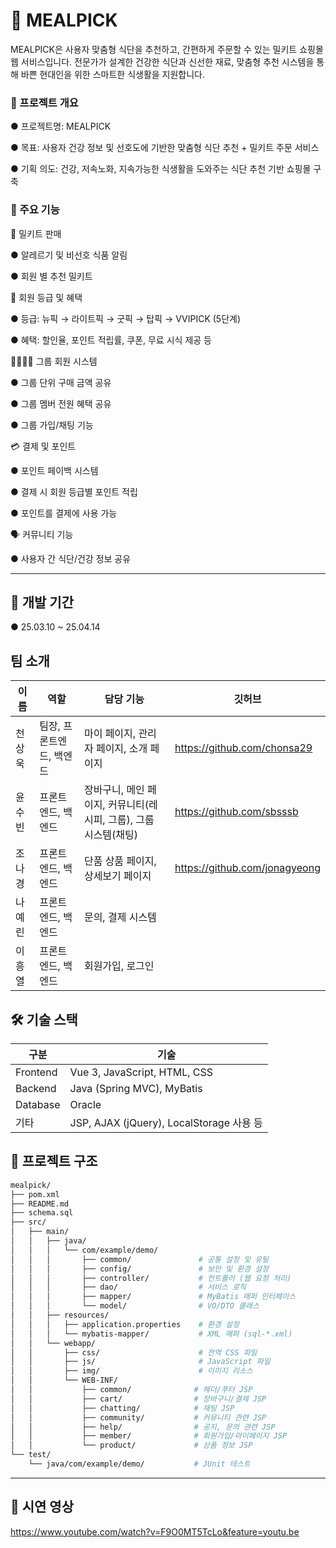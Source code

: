 # 🥗 MEALPICK

MEALPICK은 사용자 맞춤형 식단을 추천하고, 간편하게 주문할 수 있는 밀키트 쇼핑몰 웹 서비스입니다.
전문가가 설계한 건강한 식단과 신선한 재료, 맞춤형 추천 시스템을 통해 바쁜 현대인을 위한 스마트한 식생활을 지원합니다.


### 📌 프로젝트 개요

● 프로젝트명: MEALPICK

● 목표: 사용자 건강 정보 및 선호도에 기반한 맞춤형 식단 추천 + 밀키트 주문 서비스

● 기획 의도: 건강, 저속노화, 지속가능한 식생활을 도와주는 식단 추천 기반 쇼핑몰 구축


### 🔑 주요 기능

🍱 밀키트 판매

● 알레르기 및 비선호 식품 알림

● 회원 별 추천 밀키트


🏅 회원 등급 및 혜택

● 등급: 뉴픽 → 라이트픽 → 굿픽 → 탑픽 → VVIPICK (5단계)

● 혜택: 할인율, 포인트 적립률, 쿠폰, 무료 시식 제공 등


👨‍👩‍👧‍👦 그룹 회원 시스템

● 그룹 단위 구매 금액 공유

● 그룹 멤버 전원 혜택 공유

● 그룹 가입/채팅 기능


💳 결제 및 포인트

● 포인트 페이백 시스템

● 결제 시 회원 등급별 포인트 적립

● 포인트를 결제에 사용 가능


🗣 커뮤니티 기능

● 사용자 간 식단/건강 정보 공유

---


## 📆 개발 기간

● 25.03.10 ~ 25.04.14


## 팀 소개
|이름|역할|담당 기능|깃허브|
|------|---|---|---|
|천상욱|팀장, 프론트엔드, 백엔드|마이 페이지, 관리자 페이지, 소개 페이지|https://github.com/chonsa29|
|윤수빈|프론트엔드, 백엔드|장바구니, 메인 페이지, 커뮤니티(레시피, 그룹), 그룹 시스템(채팅)|https://github.com/sbsssb|
|조나경|프론트엔드, 백엔드|단품 상품 페이지, 상세보기 페이지|https://github.com/jonagyeong|
|나예린|프론트엔드, 백엔드|문의, 결제 시스템|
|이흥열|프론트엔드, 백엔드|회원가입,  로그인|

## 🛠️ 기술 스택
|구분|기술|
|------|---|
|Frontend|Vue 3, JavaScript, HTML, CSS|
|Backend|Java (Spring MVC), MyBatis|
|Database|Oracle|
|기타|JSP, AJAX (jQuery), LocalStorage 사용 등|

## 📂 프로젝트 구조

```bash
mealpick/
├── pom.xml
├── README.md
├── schema.sql
├── src/
│   ├── main/
│   │   ├── java/
│   │   │   └── com/example/demo/
│   │   │       ├── common/               # 공통 설정 및 유틸
│   │   │       ├── config/               # 보안 및 환경 설정
│   │   │       ├── controller/           # 컨트롤러 (웹 요청 처리)
│   │   │       ├── dao/                  # 서비스 로직
│   │   │       ├── mapper/               # MyBatis 매퍼 인터페이스
│   │   │       └── model/                # VO/DTO 클래스
│   │   ├── resources/
│   │   │   ├── application.properties    # 환경 설정
│   │   │   └── mybatis-mapper/           # XML 매퍼 (sql-*.xml)
│   │   └── webapp/
│   │       ├── css/                      # 전역 CSS 파일
│   │       ├── js/                       # JavaScript 파일
│   │       ├── img/                      # 이미지 리소스
│   │       └── WEB-INF/
│   │           ├── common/              # 헤더/푸터 JSP
│   │           ├── cart/                # 장바구니/결제 JSP
│   │           ├── chatting/            # 채팅 JSP
│   │           ├── community/           # 커뮤니티 관련 JSP
│   │           ├── help/                # 공지, 문의 관련 JSP
│   │           ├── member/              # 회원가입/마이페이지 JSP
│   │           └── product/             # 상품 정보 JSP
└── test/
    └── java/com/example/demo/           # JUnit 테스트
```

---
## 📸 시연 영상
https://www.youtube.com/watch?v=F9O0MT5TcLo&feature=youtu.be


